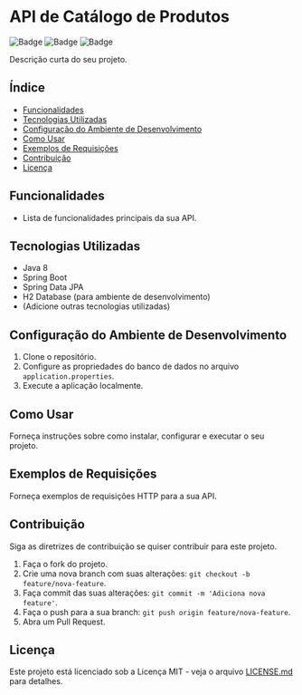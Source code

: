 # API de Catálogo de Produtos

![Badge](https://img.shields.io/badge/java-v1.8-brightgreen.svg)
![Badge](https://img.shields.io/badge/spring--boot-v2.5.0-brightgreen.svg)
![Badge](https://img.shields.io/badge/license-MIT-blue.svg)

Descrição curta do seu projeto.

## Índice

- [Funcionalidades](#funcionalidades)
- [Tecnologias Utilizadas](#tecnologias-utilizadas)
- [Configuração do Ambiente de Desenvolvimento](#configuração-do-ambiente-de-desenvolvimento)
- [Como Usar](#como-usar)
- [Exemplos de Requisições](#exemplos-de-requisições)
- [Contribuição](#contribuição)
- [Licença](#licença)

## Funcionalidades

- Lista de funcionalidades principais da sua API.

## Tecnologias Utilizadas

- Java 8
- Spring Boot
- Spring Data JPA
- H2 Database (para ambiente de desenvolvimento)
- (Adicione outras tecnologias utilizadas)

## Configuração do Ambiente de Desenvolvimento

1. Clone o repositório.
2. Configure as propriedades do banco de dados no arquivo `application.properties`.
3. Execute a aplicação localmente.

## Como Usar

Forneça instruções sobre como instalar, configurar e executar o seu projeto.

## Exemplos de Requisições

Forneça exemplos de requisições HTTP para a sua API.

## Contribuição

Siga as diretrizes de contribuição se quiser contribuir para este projeto.

1. Faça o fork do projeto.
2. Crie uma nova branch com suas alterações: `git checkout -b feature/nova-feature`.
3. Faça commit das suas alterações: `git commit -m 'Adiciona nova feature'`.
4. Faça o push para a sua branch: `git push origin feature/nova-feature`.
5. Abra um Pull Request.

## Licença

Este projeto está licenciado sob a Licença MIT - veja o arquivo [LICENSE.md](LICENSE.md) para detalhes.

